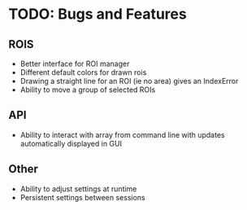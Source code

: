 # TODO: Bugs and Features

## ROIS
* Better interface for ROI manager
* Different default colors for drawn rois
* Drawing a straight line for an ROI (ie no area) gives an IndexError
* Ability to move a group of selected ROIs

## API
* Ability to interact with array from command line with updates automatically displayed in GUI

## Other
* Ability to adjust settings at runtime
* Persistent settings between sessions
